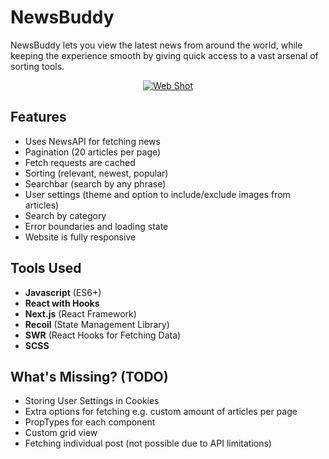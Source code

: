 # NewsBuddy

NewsBuddy lets you view the latest news from around the world, while keeping the experience smooth by giving quick access to a vast arsenal of sorting tools.

<p align="center">
  <a href="https://webnew.fastcast4u.com">
    <img src="https://i.imgur.com/jWRgiQ8.png"
         alt="Web Shot">
  </a>
</p>

## Features
- Uses NewsAPI for fetching news
- Pagination (20 articles per page)
- Fetch requests are cached
- Sorting (relevant, newest, popular)
- Searchbar (search by any phrase)
- User settings (theme and option to include/exclude images from articles)
- Search by category
- Error boundaries and loading state
- Website is fully responsive

## Tools Used
- **Javascript** (ES6+)
- **React with Hooks**
- **Next.js** (React Framework)
- **Recoil** (State Management Library)
- **SWR** (React Hooks for Fetching Data)
- **SCSS**

## What's Missing? (TODO)
- Storing User Settings in Cookies
- Extra options for fetching e.g. custom amount of articles per page
- PropTypes for each component
- Custom grid view
- Fetching individual post (not possible due to API limitations)
